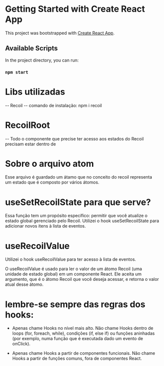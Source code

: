# Getting Started with Create React App

This project was bootstrapped with [Create React App](https://github.com/facebook/create-react-app).

## Available Scripts

In the project directory, you can run:

### `npm start`

# Libs utilizadas

-- Recoil -- comando de instalação:  npm i recoil


# RecoilRoot

-- Todo o componente que precise ter acesso aos estados do Recoil precisam estar dentro de <RecoilRoote>

# Sobre o arquivo atom

Esse arquivo é guardado um átamo que no conceito do recoil representa um estado que é composto por vários átomos.

# useSetRecoilState  para que serve?

Essa função tem um propósito específico: permitir que você atualize o estado global gerenciado pelo Recoil.
Utilizei o hook useSetRecoilState para adicionar novos itens à lista de eventos.

# useRecoilValue

Utilizei o hook useRecoilValue para ter acesso à lista de eventos.

O useRecoilValue é usado para ler o valor de um átomo Recoil (uma unidade de estado global) em um componente React. Ele aceita um argumento, que é o átomo Recoil que você deseja acessar, e retorna o valor atual desse átomo.

# lembre-se sempre das regras dos hooks:

- Apenas chame Hooks no nível mais alto. Não chame Hooks dentro de loops (for, foreach, while), condições (if, else if) ou funções aninhadas (por exemplo, numa função que é executada dado um evento de onClick).


- Apenas chame Hooks a partir de componentes funcionais. Não chame Hooks a partir de funções comuns, fora de componentes React.